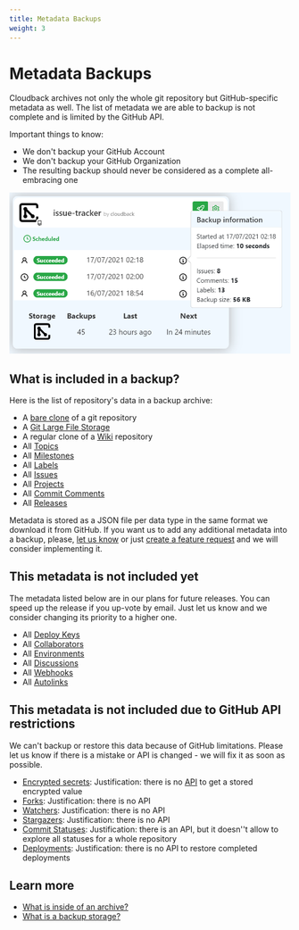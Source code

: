 ```yaml
---
title: Metadata Backups
weight: 3
---
```


# Metadata Backups

Cloudback archives not only the whole git repository but GitHub-specific metadata as well. The list of metadata we are able to backup is not complete and is limited by the GitHub API.

Important things to know:
- We don't backup your GitHub Account 
- We don't backup your GitHub Organization
- The resulting backup should never be considered as a complete all-embracing one

<img src="/static/features/issue-tracker-metadata.png" alt="Metadata" width=600/>

## What is included in a backup?

Here is the list of repository's data in a backup archive:

- A [bare clone](https://git-scm.com/docs/git-clone#Documentation/git-clone.txt---bare) of a git repository
- A [Git Large File Storage](https://docs.github.com/en/github/managing-large-files/versioning-large-files/about-git-large-file-storage)
- A regular clone of a [Wiki](https://docs.github.com/en/communities/documenting-your-project-with-wikis/about-wikis) repository
- All [Topics](https://docs.github.com/en/github/administering-a-repository/managing-repository-settings/classifying-your-repository-with-topics)
- All [Milestones](https://docs.github.com/en/issues/using-labels-and-milestones-to-track-work/about-milestones)
- All [Labels](https://docs.github.com/en/issues/using-labels-and-milestones-to-track-work/managing-labels)
- All [Issues](https://docs.github.com/en/issues/tracking-your-work-with-issues/about-issues)
- All [Projects](https://docs.github.com/en/issues/trying-out-the-new-projects-experience/about-projects)
- All [Commit Comments](https://github.blog/2008-04-10-commit-comments/)
- All [Releases](https://docs.github.com/en/github/administering-a-repository/releasing-projects-on-github/about-releases)

Metadata is stored as a JSON file per data type in the same format we download it from GitHub. If you want us to add any additional metadata into a backup, please, [let us know](/contact-us) or just [create a feature request](https://github.com/cloudback/issue-tracker/issues/new?template=feature_request.md) and we will consider implementing it.

## This metadata is not included yet 

The metadata listed below are in our plans for future releases. You can speed up the release if you up-vote by email. Just let us know and we consider changing its priority to a higher one.

- All [Deploy Keys](https://docs.github.com/en/rest/reference/repos#deploy-keys)
- All [Collaborators](https://docs.github.com/en/rest/reference/repos#collaborators)
- All [Environments](https://docs.github.com/en/rest/reference/repos#environments)
- All [Discussions](https://docs.github.com/en/graphql/guides/using-the-graphql-api-for-discussions)
- All [Webhooks](https://docs.github.com/en/rest/reference/repos#webhooks)
- All [Autolinks](https://docs.github.com/en/rest/reference/repos#autolinks)

## This metadata is not included due to GitHub API restrictions

We can't backup or restore this data because of GitHub limitations. Please let us know if there is a mistake or API is changed - we will fix it as soon as possible.

- [Encrypted secrets](https://docs.github.com/en/actions/reference/encrypted-secrets): Justification: there is no [API](https://docs.github.com/en/rest/reference/actions#get-a-repository-secret) to get a stored encrypted value
- [Forks](https://docs.github.com/en/github/collaborating-with-pull-requests/working-with-forks/about-forks): Justification: there is no API
- [Watchers](https://docs.github.com/en/github/managing-subscriptions-and-notifications-on-github/setting-up-notifications/about-notifications): Justification: there is no API
- [Stargazers](https://docs.github.com/en/rest/reference/activity#starring): Justification: there is no API
- [Commit Statuses](https://docs.github.com/en/rest/reference/repos#statuses): Justification: there is an API, but it doesn''t allow to explore all statuses for a whole repository
- [Deployments](https://docs.github.com/en/rest/reference/repos#deployments): Justification: there is no API to restore completed deployments

## Learn more

- [What is inside of an archive?](/features/archive)
- [What is a backup storage?](/features/various-backup-storages)